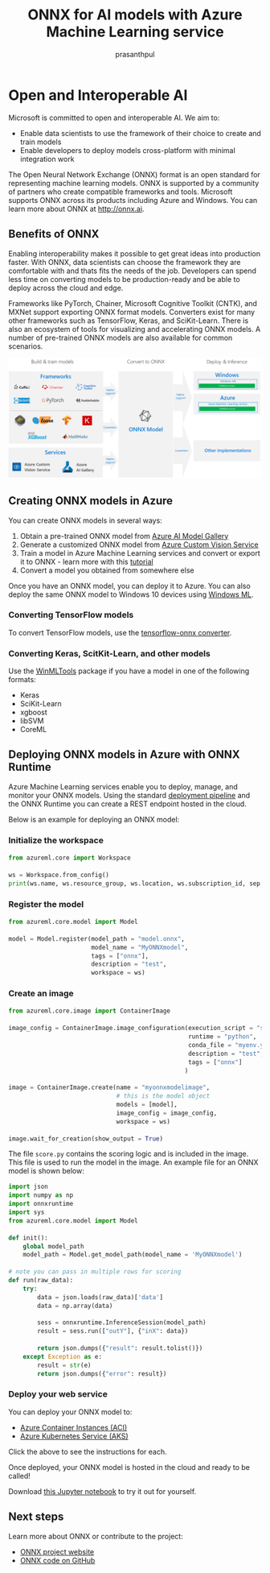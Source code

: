 ﻿---
title: ONNX for AI models with Azure Machine Learning service
description: Learn how to use ONNX and Azure Machine Learning together. 
services: machine-learning
ms.service: machine-learning
ms.component: core
ms.topic: conceptual
ms.author: prasantp
author: prasanthpul
ms.date: 09/24/2018
---

# Open and Interoperable AI

Microsoft is committed to open and interoperable AI. We aim to: 
* Enable data scientists to use the framework of their choice to create and train models 
* Enable developers to deploy models cross-platform with minimal integration work 

The Open Neural Network Exchange (ONNX) format is an open standard for representing machine learning models. ONNX is supported by a community of partners who create compatible frameworks and tools. Microsoft supports ONNX across its products including Azure and Windows. You can learn more about ONNX at http://onnx.ai. 

## Benefits of ONNX

Enabling interoperability makes it possible to get great ideas into production faster. With ONNX, data scientists can choose the framework they are comfortable with and thats fits the needs of the job. Developers can spend less time on converting models to be production-ready and be able to deploy across the cloud and edge.  

Frameworks like PyTorch, Chainer, Microsoft Cognitive Toolkit (CNTK), and MXNet support exporting ONNX format models. Converters exist for many other frameworks such as TensorFlow, Keras, and SciKit-Learn. There is also an ecosystem of tools for visualizing and accelerating ONNX models. A number of pre-trained ONNX models are also available for common scenarios.

![ONNX flow diagram showing training, converters, and deployment](media/concept-onnx/onnx.png)

## Creating ONNX models in Azure

You can create ONNX models in several ways:
1. Obtain a pre-trained ONNX model from [Azure AI Model Gallery](https://gallery.azure.ai/models)
2. Generate a customized ONNX model from [Azure Custom Vision Service](https://docs.microsoft.com/en-us/azure/cognitive-services/Custom-Vision-Service/)
3. Train a model in Azure Machine Learning services and convert or export it to ONNX - learn more with this [tutorial](http://aka.ms/aml-onnx-training-notebook)
4. Convert a model you obtained from somewhere else

Once you have an ONNX model, you can deploy it to Azure. You can also deploy the same ONNX model to Windows 10 devices using [Windows ML](https://docs.microsoft.com/en-us/windows/ai/).

### Converting TensorFlow models

To convert TensorFlow models, use the [tensorflow-onnx converter](https://github.com/onnx/tensorflow-onnx).

### Converting Keras, ScitKit-Learn, and other models

Use the [WinMLTools](https://docs.microsoft.com/en-us/windows/ai/convert-model-winmltools) package if you have a model in one of the following formats:
* Keras
* SciKit-Learn
* xgboost
* libSVM
* CoreML

## Deploying ONNX models in Azure with ONNX Runtime

Azure Machine Learning services enable you to deploy, manage, and monitor your ONNX models. Using the standard [deployment pipeline](https://docs.microsoft.com/en-us/azure/machine-learning/service/concept-model-management-and-deployment) and the ONNX Runtime you can create a REST endpoint hosted in the cloud.

Below is an example for deploying an ONNX model:

### Initialize the workspace

```python
from azureml.core import Workspace

ws = Workspace.from_config()
print(ws.name, ws.resource_group, ws.location, ws.subscription_id, sep = '\n')
```

### Register the model

```python
from azureml.core.model import Model

model = Model.register(model_path = "model.onnx",
                       model_name = "MyONNXmodel",
                       tags = ["onnx"],
                       description = "test",
                       workspace = ws)
```

### Create an image

```python
from azureml.core.image import ContainerImage

image_config = ContainerImage.image_configuration(execution_script = "score.py",
                                                  runtime = "python",
                                                  conda_file = "myenv.yml",
                                                  description = "test",
                                                  tags = ["onnx"]
                                                 )

image = ContainerImage.create(name = "myonnxmodelimage",
                              # this is the model object
                              models = [model],
                              image_config = image_config,
                              workspace = ws)

image.wait_for_creation(show_output = True)
```

The file `score.py` contains the scoring logic and is included in the image. This file is used to run the model in the image. An example file for an ONNX model is shown below:

```python
import json
import numpy as np
import onnxruntime
import sys
from azureml.core.model import Model

def init():
    global model_path
    model_path = Model.get_model_path(model_name = 'MyONNXmodel')

# note you can pass in multiple rows for scoring
def run(raw_data):
    try:
        data = json.loads(raw_data)['data']
        data = np.array(data)
        
        sess = onnxruntime.InferenceSession(model_path)
        result = sess.run(["outY"], {"inX": data})
        
        return json.dumps({"result": result.tolist()})
    except Exception as e:
        result = str(e)
        return json.dumps({"error": result})
```

### Deploy your web service

You can deploy your ONNX model to:
* [Azure Container Instances (ACI)](how-to-deploy-to-aci.md)
* [Azure Kubernetes Service (AKS)](how-to-deploy-to-aks.md)

Click the above to see the instructions for each.

Once deployed, your ONNX model is hosted in the cloud and ready to be called!

Download [this Jupyter notebook](https://aka.ms/aml-onnx-notebook) to try it out for yourself. 

## Next steps

Learn more about ONNX or contribute to the project:
+ [ONNX project website](http://onnx.ai)
+ [ONNX code on GitHub](https://github.com/onnx/onnx)